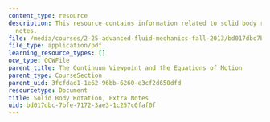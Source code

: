 ```yaml
---
content_type: resource
description: This resource contains information related to solid body rotation, extra
  notes.
file: /media/courses/2-25-advanced-fluid-mechanics-fall-2013/bd017dbc7bfe71723ae31c257c0faf0f_MIT2_25F13_Solid_Body_Ro.pdf
file_type: application/pdf
learning_resource_types: []
ocw_type: OCWFile
parent_title: The Continuum Viewpoint and the Equations of Motion
parent_type: CourseSection
parent_uid: 3fcfdad1-1e62-96bb-6260-e3cf2d650dfd
resourcetype: Document
title: Solid Body Rotation, Extra Notes
uid: bd017dbc-7bfe-7172-3ae3-1c257c0faf0f
---
```

